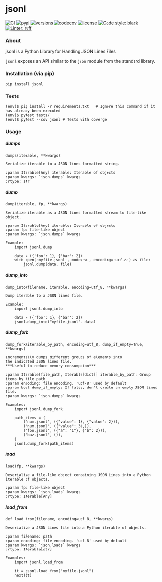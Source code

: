 # jsonl

[![CI](https://github.com/rmoralespp/jsonl/workflows/CI/badge.svg)](https://github.com/rmoralespp/jsonl/actions?query=event%3Arelease+workflow%3ACI)
[![pypi](https://img.shields.io/pypi/v/jsonl.svg)](https://pypi.python.org/pypi/jsonl-py)
[![versions](https://img.shields.io/pypi/pyversions/jsonl.svg)](https://github.com/rmoralespp/jsonl)
[![codecov](https://codecov.io/gh/rmoralespp/jsonl/branch/main/graph/badge.svg)](https://app.codecov.io/gh/rmoralespp/jsonl)
[![license](https://img.shields.io/github/license/rmoralespp/jsonl.svg)](https://github.com/rmoralespp/jsonl/blob/main/LICENSE)
[![Code style: black](https://img.shields.io/badge/code%20style-black-000000.svg)](https://github.com/psf/black)
[![Linter: ruff](https://img.shields.io/badge/linter-_ruff-orange)](https://github.com/charliermarsh/ruff)

### About

jsonl is a Python Library for Handling JSON Lines Files

`jsonl` exposes an API similar to the `json` module from the standard library.

### Installation (via pip)

```pip install jsonl```

### Tests

```
(env)$ pip install -r requirements.txt   # Ignore this command if it has already been executed
(env)$ pytest tests/
(env)$ pytest --cov jsonl # Tests with coverge
```

### Usage

#####  dumps
```
dumps(iterable, **kwargs)

Serialize iterable to a JSON lines formatted string.

:param Iterable[Any] iterable: Iterable of objects
:param kwargs: `json.dumps` kwargs
:rtype: str
```

#####  dump
```
dump(iterable, fp, **kwargs)

Serialize iterable as a JSON lines formatted stream to file-like object.

:param Iterable[Any] iterable: Iterable of objects
:param fp: file-like object
:param kwargs: `json.dumps` kwargs

Example:
    import jsonl.dump

    data = ({'foo': 1}, {'bar': 2})
    with open('myfile.jsonl', mode='w', encoding='utf-8') as file:
        jsonl.dump(data, file)
```


#####  dump_into
```
dump_into(filename, iterable, encoding=utf_8, **kwargs)

Dump iterable to a JSON lines file.

Example:
    import jsonl.dump_into

    data = ({'foo': 1}, {'bar': 2})
    jsonl.dump_into("myfile.jsonl", data)
```

#####  dump_fork
```
dump_fork(iterable_by_path, encoding=utf_8, dump_if_empty=True, **kwargs)

Incrementally dumps different groups of elements into
the indicated JSON lines file.
***Useful to reduce memory consumption***

:param Iterable[file_path, Iterable[dict]] iterable_by_path: Group items by file path
:param encoding: file encoding. 'utf-8' used by default
:param bool dump_if_empty: If false, don't create an empty JSON lines file.
:param kwargs: `json.dumps` kwargs

Examples:
    import jsonl.dump_fork

    path_items = (
        ("num.jsonl", ({"value": 1}, {"value": 2})),
        ("num.jsonl", ({"value": 3},)),
        ("foo.jsonl", ({"a": "1"}, {"b": 2})),
        ("baz.jsonl", ()),
    )
    jsonl.dump_fork(path_items)
```

#####  load
```
load(fp, **kwargs)

Deserialize a file-like object containing JSON Lines into a Python iterable of objects.

:param fp: file-like object
:param kwargs: `json.loads` kwargs
:rtype: Iterable[Any]
```

#####  load_from
```
def load_from(filename, encoding=utf_8, **kwargs)
 
Deserialize a JSON Lines file into a Python iterable of objects.

:param filename: path
:param encoding: file encoding. 'utf-8' used by default
:param kwargs: `json.loads` kwargs
:rtype: Iterable[str]

Examples:
    import jsonl.load_from

    it = jsonl.load_from("myfile.jsonl")
    next(it)

```